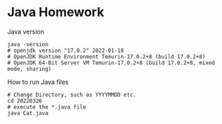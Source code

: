 # Java Homework

Java version

```shell
java -version
# openjdk version "17.0.2" 2022-01-18
# OpenJDK Runtime Environment Temurin-17.0.2+8 (build 17.0.2+8)
# OpenJDK 64-Bit Server VM Temurin-17.0.2+8 (build 17.0.2+8, mixed mode, sharing)
```

How to run Java files

```shell
# Change Directory, such as YYYYMMDD etc.
cd 20220326
# execute the *.java file
java Cat.java
```
